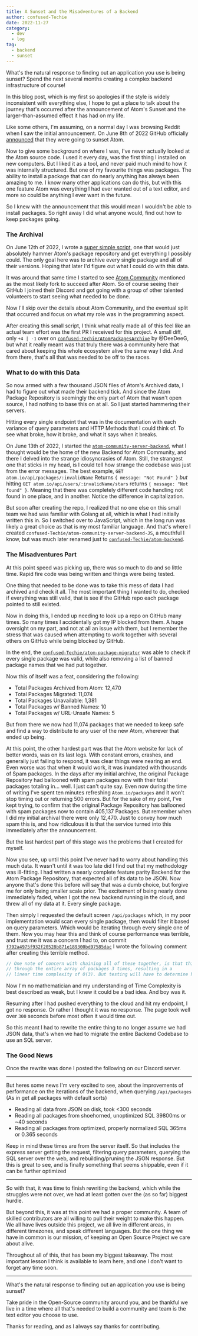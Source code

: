 ```yaml
---
title: A Sunset and the Misadventures of a Backend
author: confused-Techie
date: 2022-11-27
category:
  - dev
  - log
tag:
  - backend
  - sunset
---
```


What's the natural response to finding out an application you use is being sunset?
Spend the next several months creating a complex backend infrastructure of course!

<!-- more -->

In this blog post, which is my first so apologies if the style is widely inconsistent with everything else, I hope to get a place to talk about the journey that's occurred after the announcement of Atom's Sunset and the larger-than-assumed effect it has had on my life.

Like some others, I'm assuming, on a normal day I was browsing Reddit when I saw the initial announcement. On June 8th of 2022 GitHub officially [announced](https://github.blog/2022-06-08-sunsetting-atom/) that they were going to sunset Atom.

Now to give some background on where I was, I've never actually looked at the Atom source code. I used it every day, was the first thing I installed on new computers. But I liked it as a tool, and never paid much mind to how it was internally structured. But one of my favourite things was packages. The ability to install a package that can do nearly anything has always been amazing to me. I know many other applications can do this, but with this one feature Atom was everything I had ever wanted out of a text editor, and more so could be anything I ever want in the future.

So I knew with the announcement that this would mean I wouldn't be able to install packages. So right away I did what anyone would, find out how to keep packages going.

### The Archival

On June 12th of 2022, I wrote a [super simple script](https://github.com/confused-Techie/AtomPackagesArchive), one that would just absolutely hammer Atom's package repository and get everything I possibly could. The only goal here was to archive every single package and all of their versions. Hoping that later I'd figure out what I could do with this data.

It was around that same time I started to see [Atom Community](https://github.com/atom-community) mentioned as the most likely fork to succeed after Atom. So of course seeing their GitHub I joined their Discord and got going with a group of other talented volunteers to start seeing what needed to be done.

Now I'll skip over the details about Atom Community, and the eventual split that occurred and focus on what my role was in the programming aspect.

After creating this small script, I think what really made all of this feel like an actual team effort was the first PR I received for this project. A small diff, only `+4 | -1` over on [`confused-Techie/AtomPackagesArchive`](https://github.com/confused-Techie/AtomPackagesArchive/pull/1) by @DeeDeeG, but what it really meant was that truly there was a community here that cared about keeping this whole ecosystem alive the same way I did. And from there, that's all that was needed to be off to the races.

### What to do with this Data

So now armed with a few thousand JSON files of Atom's Archived data, I had to figure out what made their backend tick. And since the Atom Package Repository is seemingly the only part of Atom that wasn't open source, I had nothing to base this on at all. So I just started hammering their servers.

Hitting every single endpoint that was in the documentation with each variance of query parameters and HTTP Methods that I could think of. To see what broke, how it broke, and what it says when it breaks.

On June 13th of 2022, I started the [`atom-community-server-backend`](https://github.com/confused-Techie/atom-community-server-backend), what I thought would be the home of the new Backend for Atom Community, and there I delved into the strange idiosyncrasies of Atom. Still, the strangest one that sticks in my head, is I could tell how strange the codebase was just from the error messages. The best example, `GET atom.io/api/packages/:invalidName` Returns `{ message: "Not Found" }` _but_ hitting `GET atom.io/api/users/:invalidName/stars` returns `{ message: "Not found" }`.
Meaning that there was completely different code handling not found in one place, and in another. Notice the difference in capitalization.

But soon after creating the repo, I realized that no one else on this small team we had was familiar with Golang at all, which is what I had initially written this in. So I switched over to JavaScript, which in the long run was likely a great choice as that is my most familiar language. And that's where I created `confused-Techie/atom-community-server-backend-JS`, a mouthful I know, but was much later renamed just to [`confused-Techie/atom-backend`](https://github.com/confused-Techie/atom-backend).

### The Misadventures Part

At this point speed was picking up, there was so much to do and so little time. Rapid fire code was being written and things were being tested.

One thing that needed to be done was to take this mess of data I had archived and check it all. The most important thing I wanted to do, checked if everything was still valid, that is see if the GitHub repo each package pointed to still existed.

Now in doing this, I ended up needing to look up a repo on GitHub many times. So many times I accidentally got my IP blocked from them. A huge oversight on my part, and not at all an issue with them, but I remember the stress that was caused when attempting to work together with several others on GitHub while being blocked by GitHub.

In the end, the [`confused-Techie/atom-package-migrator`](https://github.com/confused-Techie/atom-package-migrator) was able to check if every single package was valid, while also removing a list of banned package names that we had put together.

Now this of itself was a feat, considering the following:

- Total Packages Archived from Atom: 12,470
- Total Packages Migrated: 11,074
- Total Packages Unavailable: 1,381
- Total Packages w/ Banned Names: 10
- Total Packages w/ URL-Unsafe Names: 5

But from there we now had 11,074 packages that we needed to keep safe and find a way to distribute to any user of the new Atom, wherever that ended up being.

At this point, the other hardest part was that the Atom website for lack of better words, was on its last legs. With constant errors, crashes, and generally just failing to respond, it was clear things were nearing an end. Even worse was that when it would work, it was inundated with thousands of Spam packages. In the days after my initial archive, the original Package Repository had ballooned with spam packages now with their total packages totaling in... well. I just can't quite say. Even now during the time of writing I've spent ten minutes refreshing `Atom.io/packages` and it won't stop timing out or returning 500 errors. But for the sake of my point, I've kept trying, to confirm that the original Package Repository has ballooned with spam packages now to contain 405,137 Packages. But remember when I did my initial archival there were only 12,470. Just to convey how much spam this is, and how ridiculous it is that the service turned into this immediately after the announcement.

But the last hardest part of this stage was the problems that I created for myself.

Now you see, up until this point I've never had to worry about handling this much data. It wasn't until it was too late did I find out that my methodology was ill-fitting. I had written a nearly complete feature parity Backend for the Atom Package Repository, that expected all of its data to be JSON. Now anyone that's done this before will say that was a dumb choice, but forgive me for only being smaller scale prior. The excitement of being nearly done immediately faded, when I got the new backend running in the cloud, and threw all of my data at it. Every single package.

Then simply I requested the default screen `/api/packages` which, in my poor implementation would scan every single package, then would filter it based on query parameters. Which would be iterating through every single one of them. Now you may hear this and think of course performance was terrible, and trust me it was a concern I had to, on commit [`f792a4975f932f20528b871e189300bd97585dac`](https://github.com/confused-Techie/atom-backend/commit/f792a4975f932f20528b871e189300bd97585dac) I wrote the following comment after creating this terrible method.

```javascript
// One note of concern with chaining all of these together, is that this will potentially loop
// through the entire array of packages 3 times, resulting in a
// linear time complexity of O(3). But testing will have to determine how much that is a factor of concern.
```

Now I'm no mathematician and my understanding of Time Complexity is best described as weak, but I knew it could be a bad idea.
And boy was it.

Resuming after I had pushed everything to the cloud and hit my endpoint, I got no response. Or rather I thought it was no response. The page took well over `300` seconds before most often it would time out.

So this meant I had to rewrite the entire thing to no longer assume we had JSON data, that's when we had to migrate the entire Backend Codebase to use an SQL server.

### The Good News

Once the rewrite was done I posted the following on our Discord server.

---

But heres some news I'm very excited to see, about the improvements of performance on the iterations of the backend, when querying `/api/packages` (As in get all packages with default sorts)

- Reading all data from JSON on disk, took <300 seconds
- Reading all packages from shoehorned, unoptimized SQL 39800ms or ~40 seconds
- Reading all packages from optimized, properly normalized SQL 365ms or 0.365 seconds

Keep in mind these times are from the server itself. So that includes the express server getting the request, filtering query parameters, querying the SQL server over the web, and rebuilding/pruning the JSON response.
But this is great to see, and is finally something that seems shippable, even if it can be further optimized

---

So with that, it was time to finish rewriting the backend, which while the struggles were not over, we had at least gotten over the (as so far) biggest hurdle.

But beyond this, it was at this point we had a proper community. A team of skilled contributors are all willing to pull their weight to make this happen. We all have lives outside this project, we all live in different areas, in different timezones, and speak different languages. But the one thing we have in common is our mission, of keeping an Open Source Project we care about alive.

Throughout all of this, that has been my biggest takeaway. The most important lesson I think is available to learn here, and one I don't want to forget any time soon.

---

What's the natural response to finding out an application you use is being sunset?

Take pride in the Open-Source community around you, and be thankful we live in a time where all that's needed to build a community and team is the text editor you choose to use.

Thanks for reading, and as I always say thanks for contributing.
